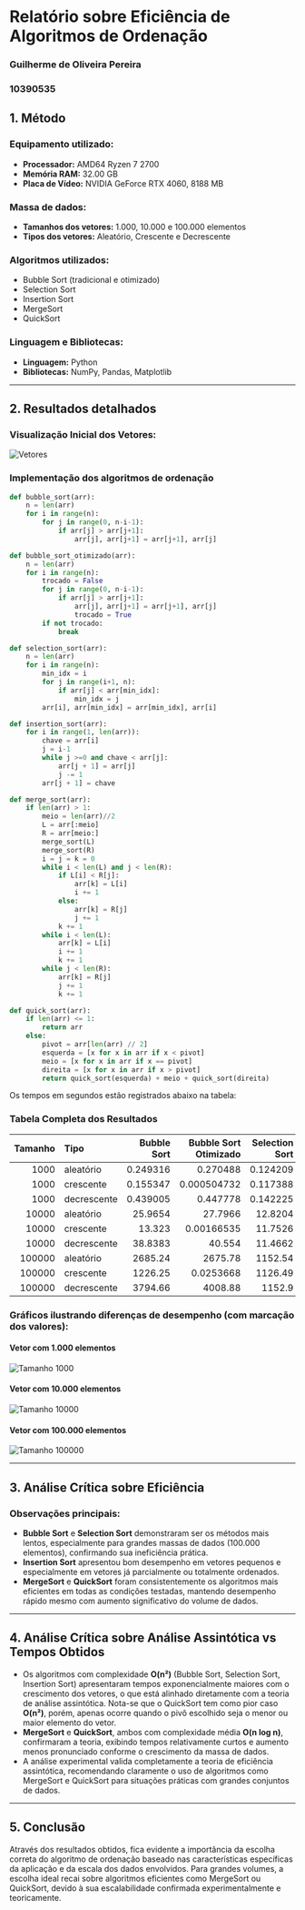 # Relatório sobre Eficiência de Algoritmos de Ordenação

### Guilherme de Oliveira Pereira
### 10390535

## 1. Método

### Equipamento utilizado:
- **Processador:** AMD64 Ryzen 7 2700
- **Memória RAM:** 32.00 GB
- **Placa de Vídeo:** NVIDIA GeForce RTX 4060, 8188 MB

### Massa de dados:
- **Tamanhos dos vetores:** 1.000, 10.000 e 100.000 elementos
- **Tipos dos vetores:** Aleatório, Crescente e Decrescente

### Algoritmos utilizados:
- Bubble Sort (tradicional e otimizado)
- Selection Sort
- Insertion Sort
- MergeSort
- QuickSort

### Linguagem e Bibliotecas:
- **Linguagem:** Python
- **Bibliotecas:** NumPy, Pandas, Matplotlib

---

## 2. Resultados detalhados

### Visualização Inicial dos Vetores:

![Vetores](/img/vetores_ordem_grafico.png)

### Implementação dos algoritmos de ordenação

```py
def bubble_sort(arr):
    n = len(arr)
    for i in range(n):
        for j in range(0, n-i-1):
            if arr[j] > arr[j+1]:
                arr[j], arr[j+1] = arr[j+1], arr[j]

def bubble_sort_otimizado(arr):
    n = len(arr)
    for i in range(n):
        trocado = False
        for j in range(0, n-i-1):
            if arr[j] > arr[j+1]:
                arr[j], arr[j+1] = arr[j+1], arr[j]
                trocado = True
        if not trocado:
            break

def selection_sort(arr):
    n = len(arr)
    for i in range(n):
        min_idx = i
        for j in range(i+1, n):
            if arr[j] < arr[min_idx]:
                min_idx = j
        arr[i], arr[min_idx] = arr[min_idx], arr[i]

def insertion_sort(arr):
    for i in range(1, len(arr)):
        chave = arr[i]
        j = i-1
        while j >=0 and chave < arr[j]:
            arr[j + 1] = arr[j]
            j -= 1
        arr[j + 1] = chave

def merge_sort(arr):
    if len(arr) > 1:
        meio = len(arr)//2
        L = arr[:meio]
        R = arr[meio:]
        merge_sort(L)
        merge_sort(R)
        i = j = k = 0
        while i < len(L) and j < len(R):
            if L[i] < R[j]:
                arr[k] = L[i]
                i += 1
            else:
                arr[k] = R[j]
                j += 1
            k += 1
        while i < len(L):
            arr[k] = L[i]
            i += 1
            k += 1
        while j < len(R):
            arr[k] = R[j]
            j += 1
            k += 1

def quick_sort(arr):
    if len(arr) <= 1:
        return arr
    else:
        pivot = arr[len(arr) // 2]
        esquerda = [x for x in arr if x < pivot]
        meio = [x for x in arr if x == pivot]
        direita = [x for x in arr if x > pivot]
        return quick_sort(esquerda) + meio + quick_sort(direita)
```

Os tempos em segundos estão registrados abaixo na tabela:

### Tabela Completa dos Resultados

|   Tamanho | Tipo        |   Bubble Sort |   Bubble Sort Otimizado |   Selection Sort |   Insertion Sort |   MergeSort |   QuickSort |
|----------:|:------------|--------------:|------------------------:|-----------------:|-----------------:|------------:|------------:|
|      1000 | aleatório   |      0.249316 |             0.270488    |         0.124209 |       0.101423   |  0.00709534 |  0.00151134 |
|      1000 | crescente   |      0.155347 |             0.000504732 |         0.117388 |       0          |  0.00614738 |  0.00151515 |
|      1000 | decrescente |      0.439005 |             0.447778    |         0.142225 |       0.217992   |  0.00473094 |  0.00151944 |
|     10000 | aleatório   |     25.9654   |            27.7966      |        12.8204   |      10.3539     |  0.0814061  |  0.0344474  |
|     10000 | crescente   |     13.323    |             0.00166535  |        11.7526   |       0.00409436 |  0.0734565  |  0.0353377  |
|     10000 | decrescente |     38.8383   |            40.554       |        11.4662   |      19.6416     |  0.0679412  |  0.0292578  |
|    100000 | aleatório   |   2685.24     |          2675.78        |      1152.54     |     967.77       |  0.907064   |  0.424003   |
|    100000 | crescente   |   1226.25     |             0.0253668   |      1126.49     |       0.0421722  |  0.804406   |  0.291706   |
|    100000 | decrescente |   3794.66     |          4008.88        |      1152.9      |    1974.53       |  0.85815    |  0.319554   |

### Gráficos ilustrando diferenças de desempenho (com marcação dos valores):

#### Vetor com 1.000 elementos
![Tamanho 1000](/img/grafico_tamanho_1000_marcado.png)

#### Vetor com 10.000 elementos
![Tamanho 10000](/img/grafico_tamanho_10000_marcado.png)

#### Vetor com 100.000 elementos
![Tamanho 100000](/img/grafico_tamanho_100000_marcado.png)

---

## 3. Análise Crítica sobre Eficiência

### Observações principais:
- **Bubble Sort** e **Selection Sort** demonstraram ser os métodos mais lentos, especialmente para grandes massas de dados (100.000 elementos), confirmando sua ineficiência prática.
- **Insertion Sort** apresentou bom desempenho em vetores pequenos e especialmente em vetores já parcialmente ou totalmente ordenados.
- **MergeSort** e **QuickSort** foram consistentemente os algoritmos mais eficientes em todas as condições testadas, mantendo desempenho rápido mesmo com aumento significativo do volume de dados.

---

## 4. Análise Crítica sobre Análise Assintótica vs Tempos Obtidos

- Os algoritmos com complexidade **O(n²)** (Bubble Sort, Selection Sort, Insertion Sort) apresentaram tempos exponencialmente maiores com o crescimento dos vetores, o que está alinhado diretamente com a teoria de análise assintótica. Nota-se que o QuickSort tem como pior caso **O(n²)**, porém, apenas ocorre quando o pivô escolhido seja o menor ou maior elemento do vetor.
- **MergeSort** e **QuickSort**, ambos com complexidade média **O(n log n)**, confirmaram a teoria, exibindo tempos relativamente curtos e aumento menos pronunciado conforme o crescimento da massa de dados.
- A análise experimental valida completamente a teoria de eficiência assintótica, recomendando claramente o uso de algoritmos como MergeSort e QuickSort para situações práticas com grandes conjuntos de dados.

---

## 5. Conclusão

Através dos resultados obtidos, fica evidente a importância da escolha correta do algoritmo de ordenação baseado nas características específicas da aplicação e da escala dos dados envolvidos. Para grandes volumes, a escolha ideal recai sobre algoritmos eficientes como MergeSort ou QuickSort, devido à sua escalabilidade confirmada experimentalmente e teoricamente.

